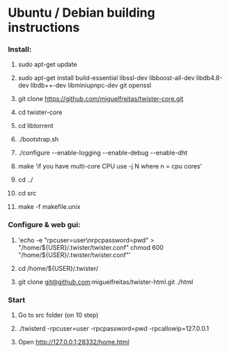 Ubuntu / Debian building instructions 
====================================

### Install:

1) sudo apt-get update

2) sudo apt-get install build-essential libssl-dev libboost-all-dev libdb4.8-dev libdb++-dev libminiupnpc-dev git openssl

3) git clone https://github.com/miguelfreitas/twister-core.git

4) cd twister-core 

5) cd libtorrent

6) ./bootstrap.sh

7) ./configure --enable-logging --enable-debug --enable-dht

8) make 'if you have multi-core CPU use -j N where n = cpu cores'

9) cd ../

10) cd src

11) make -f makefile.unix

### Configure & web gui:
1) 'echo -e "rpcuser=user\nrpcpassword=pwd" > "/home/${USER}/.twister/twister.conf"
chmod 600 "/home/${USER}/.twister/twister.conf"'

2) cd /home/${USER}/.twister/

3) git clone git@github.com:miguelfreitas/twister-html.git ./html

### Start
1) Go to src folder (on 10 step) 

2) ./twisterd -rpcuser=user -rpcpassword=pwd -rpcallowip=127.0.0.1

3) Open http://127.0.0.1:28332/home.html

